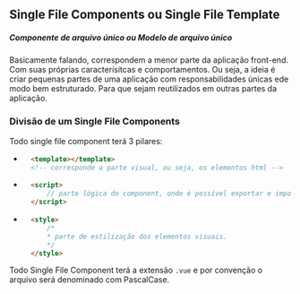 ## **Single File Components** ou **Single File Template**

##### Componente de arquivo único ou Modelo de arquivo único

Basicamente falando, correspondem a menor parte da aplicação front-end. Com suas próprias caracterísitcas e comportamentos.
Ou seja, a ideia é criar pequenas partes de uma aplicação com responsabilidades únicas ede modo bem estruturado. Para que sejam reutilizados em outras partes da aplicação.

### Divisão de um Single File Components

Todo single file component terá 3 pilares:

* ~~~html 
    <template></template> 
    <!-- corresponde a parte visual, ou seja, os elementos html -->
    ~~~

* ~~~html 
    <script>
        // parte lógica do component, onde é possível exportar e importar components ou outros arquivos que o compoẽm.
    </script> 
    ~~~ 
* ~~~html 
    <style>
        /*
        * parte de estilização dos elementos visuais.
        */
    </style>
    ~~~

Todo Single File Component terá a extensão ``` .vue ``` e por convenção o arquivo será denominado com PascalCase.
